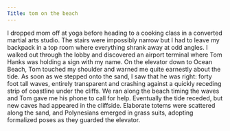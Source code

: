 ```yaml
---
Title: tom on the beach
---
```

I dropped mom off at yoga before heading to a cooking class in a converted martial arts studio. The stairs were impossibly narrow but I had to leave my backpack in a top room where everything shrank away at odd angles. I walked out through the lobby and discovered an airport terminal where Tom Hanks was holding a sign with my name. On the elevator down to Ocean Beach, Tom touched my shoulder and warned me quite earnestly about the tide. As soon as we stepped onto the sand, I saw that he was right: forty foot tall waves, entirely transparent and crashing against a quickly receding strip of coastline under the cliffs. We ran along the beach timing the waves and Tom gave me his phone to call for help. Eventually the tide receded, but new caves had appeared in the cliffside. Elaborate totems were scattered along the sand, and Polynesians emerged in grass suits, adopting formalized poses as they guarded the elevator.